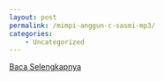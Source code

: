 ```yaml
---
layout: post
permalink: /mimpi-anggun-c-sasmi-mp3/
categories:
    - Uncategorized
---
```


[Baca Selengkapnya](/05)